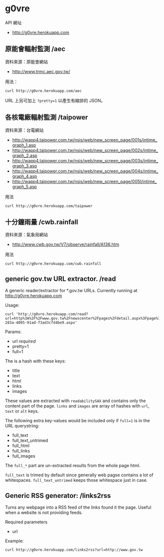 # g0vre

API 網址

* http://g0vre.herokuapp.com

## 原能會輻射監測 /aec

資料來源：原能會網站

- http://www.trmc.aec.gov.tw/

用法：

    curl http://g0vre.herokuapp.com/aec

URL 上另可加上 `?pretty=1` 以產生有縮排的 JSON。

## 各核電廠輻射監測 /taipower

資料來源：台電網站

- http://wapp4.taipower.com.tw/nsis/web/new_screen_page/001s/intime_graph_1.asp
- http://wapp4.taipower.com.tw/nsis/web/new_screen_page/002s/intime_graph_2.asp
- http://wapp4.taipower.com.tw/nsis/web/new_screen_page/003s/intime_graph_3.asp
- http://wapp4.taipower.com.tw/nsis/web/new_screen_page/004s/intime_graph_4.asp
- http://wapp4.taipower.com.tw/nsis/web/new_screen_page/005l/intime_graph_5.asp

用法

    curl http://g0vre.herokuapp.com/taipower

## 十分鐘雨量 /cwb.rainfall

資料來源：氣象局網站

- http://www.cwb.gov.tw/V7/observe/rainfall/A136.htm

用法 

    curl http://g0vre.herokuapp.com/cwb.rainfall

## generic gov.tw URL extractor. /read

A generic reader/extractor for *.gov.tw URLs. Currently running at http://g0vre.herokuapp.com

Usage:

    curl 'http://g0vre.herokuapp.com/read?url=http%3A%2F%2Fwww.gov.tw%2Fnewscenter%2Fpages%2Fdetail.aspx%3Fpage%3D52e41ec5-283a-4095-91ad-f3ad3cfd4be9.aspx'

Params:

- url *required*
- pretty=1
- full=1

The is a hash with these keys:

- title
- text
- html
- links
- images

These values are extracted with `readabilitySAX` and contains only the content part of the page.
`links` and `images` are array of hashes with `url`, `text` or `alt` keys.

The following extra key-values would be included only if `full=1` is in the URL querystring:

- full_text
- full_text_untrimed
- full_html
- full_links
- full_images

The `full_*` part are un-extracted results from the whole page html.

`full_text` is trimed by default since generally web pagse contains a lot of whitespaces.
`full_text_untrimed` keeps those whitespace just in case.

## Generic RSS generator: /links2rss

Turns any webpage into a RSS feed of the links found it the page. Useful when a
website is not providing feeds.

Required parameters

- url

Example:

    curl http://g0vre.herokuapp.com/links2rss?url=http://www.gov.tw
